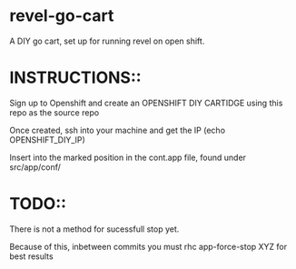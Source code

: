 revel-go-cart
=============

A DIY go cart, set up for running revel on open shift.

INSTRUCTIONS::
==============

Sign up to Openshift and create an OPENSHIFT DIY CARTIDGE
using this repo as the source repo

Once created, ssh into your machine and get the IP (echo OPENSHIFT_DIY_IP) 

Insert into the marked position in the cont.app file, found under src/app/conf/

TODO::
==============
There is not a method for sucessfull stop yet.

Because of this, inbetween commits you must rhc app-force-stop XYZ for best results
